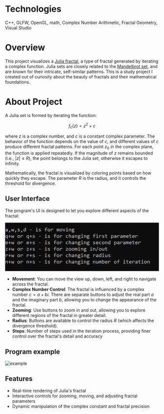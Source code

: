 # Technologies
C++, GLFW, OpenGL, math, Complex Number Arithmetic, Fractal Geometry, Visual Studio

# Overview
This project visualizes a [Julia fractal](https://en.wikipedia.org/wiki/Julia_set), a type of fractal generated by iterating a complex function. Julia sets are closely related to the [Mandelbrot set](https://en.wikipedia.org/wiki/Mandelbrot_set), and are known for their intricate, self-similar patterns. This is a study project I created out of curiosity about the beauty of fractals and their mathematical foundations.

# About Project
A Julia set is formed by iterating the function:

$$
f_c(z) = z^2 + c
$$

where $z$ is a complex number, and $c$ is a constant complex parameter. The behavior of the function depends on the value of $c$, and different values of $c$ produce different fractal patterns. For each point $z_0$ in the complex plane, the function is applied repeatedly. If the magnitude of $z$ remains bounded (i.e., $|z| \leq R$), the point belongs to the Julia set, otherwise it escapes to infinity.

Mathematically, the fractal is visualized by coloring points based on how quickly they escape. The parameter $R$ is the radius, and it controls the threshold for divergence.

## User Interface
The program's UI is designed to let you explore different aspects of the fractal:

![controls](animations/ctrl.png)

- **Movement**: You can move the view up, down, left, and right to navigate across the fractal.
- **Complex Number Control**: The fractal is influenced by a complex number $c = a + bi$. There are separate buttons to adjust the real part $a$ and the imaginary part $b$, allowing you to change the appearance of the fractal.
- **Zooming**: Use buttons to zoom in and out, allowing you to explore different regions of the fractal in greater detail.
- **Radius**: Buttons are available to control the radius $R$ (which affects the divergence threshold).
- **Steps**: Number of steps used in the iteration process, providing finer control over the fractal's detail and accuracy

## Program example

![example](animations/anim.gif)

## Features
- Real-time rendering of Julia's fractal
- Interactive controls for zooming, moving, and adjusting fractal parameters
- Dynamic manipulation of the complex constant and fractal precision
